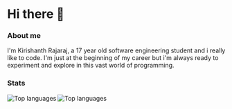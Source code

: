 # Hi there 👋

### About me

I'm Kirishanth Rajaraj, a 17 year old software engineering student and i really like to code.
I'm just at the beginning of my career but i'm always ready to experiment and explore in this vast world of programming.

### Stats
<a href="https://github.com/KirishanthRajaraj">
  <img align="left" alt="Top languages" src="https://github-readme-stats.vercel.app/api?username=KirishanthRajaraj&show_icons=true&theme=tokyonight">
</a>
<a href="https://github.com/KirishanthRajaraj">
  <img align="left" alt="Top languages" src="https://github-readme-stats.vercel.app/api/top-langs/?username=KirishanthRajaraj&show_icons=true&theme=tokyonight">
</a>

